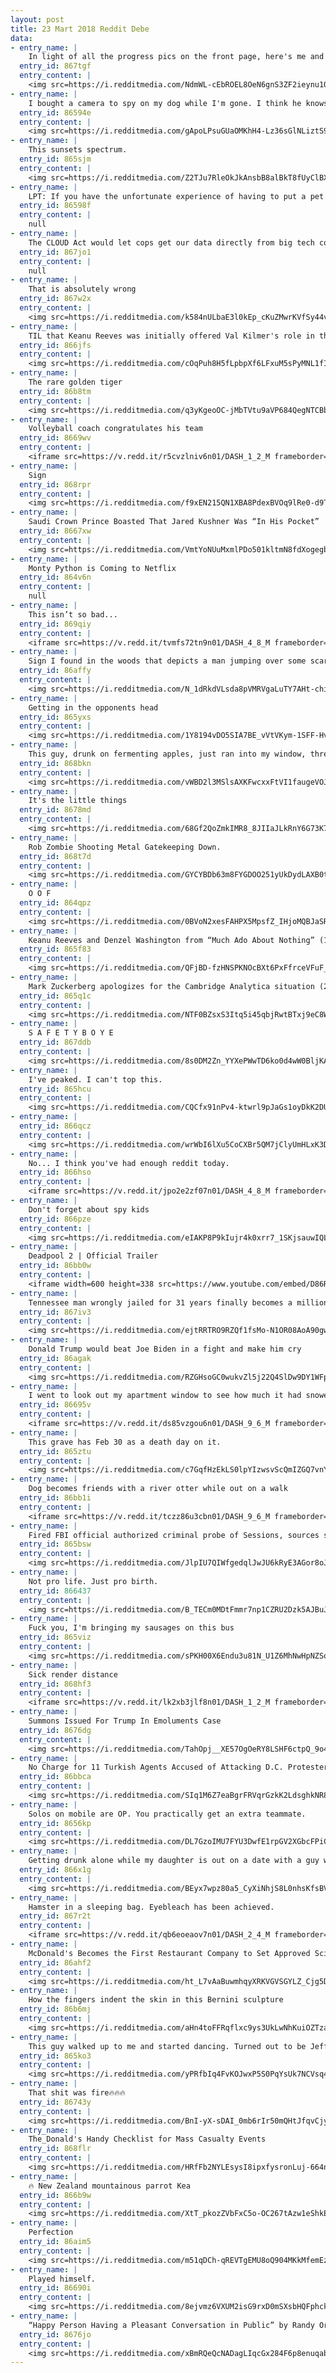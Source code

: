 ```yaml
---
layout: post
title: 23 Mart 2018 Reddit Debe
data:
- entry_name: |
    In light of all the progress pics on the front page, here's me and my half brother making progress on some pasta & meatballs
  entry_id: 867tgf
  entry_content: |
    <img src=https://i.redditmedia.com/NdmWL-cEbROEL8OeN6gnS3ZF2ieynu1OHRTUoUEreRc.jpg?s=f654c899ffd39a4a9926b6c33f1d3b9d frameborder=0>
- entry_name: |
    I bought a camera to spy on my dog while I'm gone. I think he knows.
  entry_id: 86594e
  entry_content: |
    <img src=https://i.redditmedia.com/gApoLPsuGUaOMKhH4-Lz36sGlNLiztS966oieNTkpDo.jpg?s=edc0e734e68efff50c3a810774c8129d frameborder=0>
- entry_name: |
    This sunsets spectrum.
  entry_id: 865sjm
  entry_content: |
    <img src=https://i.redditmedia.com/Z2TJu7RleOkJkAnsbB8alBkT8fUyClBXmsJBA25jiGc.jpg?s=9921ed7b513b5f53dad65f8193bba0de frameborder=0>
- entry_name: |
    LPT: If you have the unfortunate experience of having to put a pet down, find a vet that will make a house call. Don't let your pet's last moments be somewhere they are afraid of.
  entry_id: 86598f
  entry_content: |
    null
- entry_name: |
    The CLOUD Act would let cops get our data directly from big tech companies like Facebook without needing a warrant. Congress just snuck it into the must-pass omnibus package.
  entry_id: 867jo1
  entry_content: |
    null
- entry_name: |
    That is absolutely wrong
  entry_id: 867w2x
  entry_content: |
    <img src=https://i.redditmedia.com/k584nULbaE3l0kEp_cKuZMwrKVfSy44v2xa2OhwHOsU.jpg?s=5b26b3056bf6d8ac02609fed7808b832 frameborder=0>
- entry_name: |
    TIL that Keanu Reeves was initially offered Val Kilmer's role in the 1995 film Heat. He turned it down to play Hamlet in a 789 seat theatre in Manitoba.
  entry_id: 866jfs
  entry_content: |
    <img src=https://i.redditmedia.com/cOqPuh8H5fLpbpXf6LFxuM5sPyMNL1fIucBdu71zgow.jpg?s=c201f078bfc309a5e513b4d4f7d4ed6c frameborder=0>
- entry_name: |
    The rare golden tiger
  entry_id: 86b8tm
  entry_content: |
    <img src=https://i.redditmedia.com/q3yKgeoOC-jMbTVtu9aVP684QegNTCBbQMTxwurDZoc.jpg?s=8e9213a9b2d3a6475d8d6ee85d53ef87 frameborder=0>
- entry_name: |
    Volleyball coach congratulates his team
  entry_id: 8669wv
  entry_content: |
    <iframe src=https://v.redd.it/r5cvzlniv6n01/DASH_1_2_M frameborder=0></iframe>
- entry_name: |
    Sign
  entry_id: 868rpr
  entry_content: |
    <img src=https://i.redditmedia.com/f9xEN215QN1XBA8PdexBVOq9lRe0-d9Tp6McEyE5Im4.jpg?s=ef5854a86a1927cbf5768c90ce3a0db4 frameborder=0>
- entry_name: |
    Saudi Crown Prince Boasted That Jared Kushner Was “In His Pocket”
  entry_id: 8667xw
  entry_content: |
    <img src=https://i.redditmedia.com/VmtYoNUuMxmlPDo501kltmN8fdXogegbEyV6jFdDA08.jpg?s=6892f64199cd6e3b8d26dc63b4009848 frameborder=0>
- entry_name: |
    Monty Python is Coming to Netflix
  entry_id: 864v6n
  entry_content: |
    null
- entry_name: |
    This isn’t so bad...
  entry_id: 869qiy
  entry_content: |
    <iframe src=https://v.redd.it/tvmfs72tn9n01/DASH_4_8_M frameborder=0></iframe>
- entry_name: |
    Sign I found in the woods that depicts a man jumping over some scary looking hands
  entry_id: 86affy
  entry_content: |
    <img src=https://i.redditmedia.com/N_1dRkdVLsda8pVMRVgaLuTY7AHt-chicyZIA0APvh4.jpg?s=c1e6eb8851c5b458f6fdbe43a75203f8 frameborder=0>
- entry_name: |
    Getting in the opponents head
  entry_id: 865yxs
  entry_content: |
    <img src=https://i.redditmedia.com/1Y8194vDO5SIA7BE_vVtVKym-1SFF-Hv7ivMUE3c_1s.jpg?s=8bee9e3ecaefc192aa48b77e7b3211e3 frameborder=0>
- entry_name: |
    This guy, drunk on fermenting apples, just ran into my window, threw up, and stole a rock. He's in the tank to sober up.
  entry_id: 868bkn
  entry_content: |
    <img src=https://i.redditmedia.com/vWBD2l3MSlsAXKFwcxxFtVI1faugeVOJBr0fO7RXdAg.jpg?s=249bd636a5fa82fcc15fbb884ff312f2 frameborder=0>
- entry_name: |
    It's the little things
  entry_id: 8678md
  entry_content: |
    <img src=https://i.redditmedia.com/68Gf2QoZmkIMR8_8JIIaJLkRnY6G73K7piOLjrzaGeY.jpg?s=5677ca9b5fd2005fd61c899219dcc9a5 frameborder=0>
- entry_name: |
    Rob Zombie Shooting Metal Gatekeeping Down.
  entry_id: 868t7d
  entry_content: |
    <img src=https://i.redditmedia.com/GYCYBDb63m8FYGDOO251yUkDydLAXB0t4zE3ioDdyPk.jpg?s=2ded0c3e7ccda43369713aed60ba289f frameborder=0>
- entry_name: |
    O O F
  entry_id: 864qpz
  entry_content: |
    <img src=https://i.redditmedia.com/0BVoN2xesFAHPX5MpsfZ_IHjoMQBJaSRGHDLrzGNcYY.jpg?s=91354fbd6869a207ac0452ad3c654156 frameborder=0>
- entry_name: |
    Keanu Reeves and Denzel Washington from “Much Ado About Nothing” (1993)
  entry_id: 865f83
  entry_content: |
    <img src=https://i.redditmedia.com/QFjBD-fzHNSPKNOcBXt6PxFfrceVFuF_gOPK879YBCY.jpg?s=8e32e00a4c25d2b9745e91b14be8f3a4 frameborder=0>
- entry_name: |
    Mark Zuckerberg apologizes for the Cambridge Analytica situation (2018)
  entry_id: 865q1c
  entry_content: |
    <img src=https://i.redditmedia.com/NTF0BZsxS3Itq5i45qbjRwtBTxj9eC8WA1naPXOhEdw.jpg?s=aade7658748f83d758d2390d53f1fb55 frameborder=0>
- entry_name: |
    S A F E T Y B O Y E
  entry_id: 867ddb
  entry_content: |
    <img src=https://i.redditmedia.com/8s0DM2Zn_YYXePWwTD6ko0d4wW0BljKAnfQ0dQLfB1g.jpg?s=5edb4fb044d99e5cfa3f4db95204000d frameborder=0>
- entry_name: |
    I've peaked. I can't top this.
  entry_id: 865hcu
  entry_content: |
    <img src=https://i.redditmedia.com/CQCfx91nPv4-ktwrl9pJaGs1oyDkK2DUT27vfOHHB5E.jpg?s=15e7d5f454747e99a01ff6519802f1c2 frameborder=0>
- entry_name: |
  entry_id: 866qcz
  entry_content: |
    <img src=https://i.redditmedia.com/wrWbI6lXu5CoCXBr5QM7jClyUmHLxK3DlDTkeZxr0uQ.png?s=683caf90285543b91b82be08804b5868 frameborder=0>
- entry_name: |
    No... I think you've had enough reddit today.
  entry_id: 866hso
  entry_content: |
    <iframe src=https://v.redd.it/jpo2e2zf07n01/DASH_4_8_M frameborder=0></iframe>
- entry_name: |
    Don't forget about spy kids
  entry_id: 866pze
  entry_content: |
    <img src=https://i.redditmedia.com/eIAKP8P9kIujr4k0xrr7_1SKjsauwIQLY5ZgF8-VRDI.jpg?s=f28744478d73806b26c247157215058d frameborder=0>
- entry_name: |
    Deadpool 2 | Official Trailer
  entry_id: 86bb0w
  entry_content: |
    <iframe width=600 height=338 src=https://www.youtube.com/embed/D86RtevtfrA?feature=oembed&enablejsapi=1&enablejsapi=1&enablejsapi=1 frameborder=0 allow=autoplay; encrypted-media allowfullscreen></iframe>
- entry_name: |
    Tennessee man wrongly jailed for 31 years finally becomes a millionaire
  entry_id: 867iv3
  entry_content: |
    <img src=https://i.redditmedia.com/ejtRRTRO9RZQf1fsMo-N1OR08AoA90gwa0aatKqXzYQ.jpg?s=fe1c4c5bf261f6972968760d9a69b247 frameborder=0>
- entry_name: |
    Donald Trump would beat Joe Biden in a fight and make him cry
  entry_id: 86agak
  entry_content: |
    <img src=https://i.redditmedia.com/RZGHsoGC0wukvZl5j22Q4SlDw9DY1WFpdG9iNPKFG60.jpg?s=486d3e8c3131edf5e6095853e7b34102 frameborder=0>
- entry_name: |
    I went to look out my apartment window to see how much it had snowed. I found this instead and it couldn’t have made my day more.
  entry_id: 86695v
  entry_content: |
    <iframe src=https://v.redd.it/ds85vzgou6n01/DASH_9_6_M frameborder=0></iframe>
- entry_name: |
    This grave has Feb 30 as a death day on it.
  entry_id: 865ztu
  entry_content: |
    <img src=https://i.redditmedia.com/c7GqfHzEkLS0lpYIzwsvScQmIZGQ7vnY9fj_r_LZZlw.jpg?s=461b384ffb9ac7ee382ccbbbac51bdea frameborder=0>
- entry_name: |
    Dog becomes friends with a river otter while out on a walk
  entry_id: 86bb1i
  entry_content: |
    <iframe src=https://v.redd.it/tczz86u3cbn01/DASH_9_6_M frameborder=0></iframe>
- entry_name: |
    Fired FBI official authorized criminal probe of Sessions, sources say
  entry_id: 865bsw
  entry_content: |
    <img src=https://i.redditmedia.com/JlpIU7QIWfgedqlJwJU6kRyE3AGor8oJeW_T-E5bTOs.jpg?s=b9133ff9edf087d6edf95757ba5de253 frameborder=0>
- entry_name: |
    Not pro life. Just pro birth.
  entry_id: 866437
  entry_content: |
    <img src=https://i.redditmedia.com/B_TECm0MDtFmmr7np1CZRU2Dzk5AJBuJR642CScUcas.jpg?s=d18f43070d69dd01b53f8489b9dd3245 frameborder=0>
- entry_name: |
    Fuck you, I'm bringing my sausages on this bus
  entry_id: 865viz
  entry_content: |
    <img src=https://i.redditmedia.com/sPKH00X6Endu3u81N_U1Z6MhNwHpNZSoPK9CzEfRpS8.jpg?s=51500e7ef311dd56473776cb1f0f7cc0 frameborder=0>
- entry_name: |
    Sick render distance
  entry_id: 868hf3
  entry_content: |
    <iframe src=https://v.redd.it/lk2xb3jlf8n01/DASH_1_2_M frameborder=0></iframe>
- entry_name: |
    Summons Issued For Trump In Emoluments Case
  entry_id: 8676dg
  entry_content: |
    <img src=https://i.redditmedia.com/TahOpj__XE57OgOeRY8LSHF6ctpQ_9o4cHw7zLadid8.jpg?s=6c23398491c1e7ad04cc64c9eee0fdce frameborder=0>
- entry_name: |
    No Charge for 11 Turkish Agents Accused of Attacking D.C. Protesters
  entry_id: 86bbca
  entry_content: |
    <img src=https://i.redditmedia.com/SIq1M6Z7eaBgrFRVqrGzkK2LdsghkNR89rUZKFskHjg.jpg?s=458fe4244f4121b4144a01cdea41fa60 frameborder=0>
- entry_name: |
    Solos on mobile are OP. You practically get an extra teammate.
  entry_id: 8656kp
  entry_content: |
    <img src=https://i.redditmedia.com/DL7GzoIMU7FYU3DwfE1rpGV2XGbcFPiCjqcxCyPi8Wo.jpg?s=be03eb81c0dee4f16f4f0df7b05dae60 frameborder=0>
- entry_name: |
    Getting drunk alone while my daughter is out on a date with a guy who calls himself “Vapelord”. Vape. Lord.
  entry_id: 866x1g
  entry_content: |
    <img src=https://i.redditmedia.com/BEyx7wpz80a5_CyXiNhjS8L0nhsKfsBV9qyELQZnN-8.jpg?s=e6506c828d6a1e9f56deaba158869e7f frameborder=0>
- entry_name: |
    Hamster in a sleeping bag. Eyebleach has been achieved.
  entry_id: 867r2t
  entry_content: |
    <iframe src=https://v.redd.it/qb6eoeaov7n01/DASH_2_4_M frameborder=0></iframe>
- entry_name: |
    McDonald's Becomes the First Restaurant Company to Set Approved Science Based Target to Reduce Greenhouse Gas Emissions - “by 2030. This is the equivalent of taking 32 million passenger cars off the road for an entire year or planting 3.8 billion trees and growing them for 10 years.”
  entry_id: 86ahf2
  entry_content: |
    <img src=https://i.redditmedia.com/ht_L7vAaBuwmhqyXRKVGVSGYLZ_Cjg5DmjG4nTagahk.jpg?s=6668bad90dd3a9a6e477e41dd1c7fd6c frameborder=0>
- entry_name: |
    How the fingers indent the skin in this Bernini sculpture
  entry_id: 86b6mj
  entry_content: |
    <img src=https://i.redditmedia.com/aHn4toFFRqflxc9ys3UkLwNhKuiOZTzaTLIhgQ2DS-Y.jpg?s=ee2d7e5e62a81ec901e588ed0f7988c0 frameborder=0>
- entry_name: |
    This guy walked up to me and started dancing. Turned out to be Jeff Goldblum!
  entry_id: 865ko3
  entry_content: |
    <img src=https://i.redditmedia.com/yPRfbIq4FvKOJwxP5S0PqYsUk7NCVsq47XWa8toW45g.jpg?s=e748a3c50f5ab960da3b17440eb76344 frameborder=0>
- entry_name: |
    That shit was fire🔥🔥🔥
  entry_id: 86743y
  entry_content: |
    <img src=https://i.redditmedia.com/BnI-yX-sDAI_0mb6rIr50mQHtJfqvCjyXaib0Px_pjM.jpg?s=4a9e23f5a34558eea4cead22347de3a6 frameborder=0>
- entry_name: |
    The_Donald's Handy Checklist for Mass Casualty Events
  entry_id: 868flr
  entry_content: |
    <img src=https://i.redditmedia.com/HRfFb2NYLEsysI8ipxfysronLuj-664nTdeapHzJnVA.png?s=a0b4049cd18cc8765599067379267b91 frameborder=0>
- entry_name: |
    🔥 New Zealand mountainous parrot Kea
  entry_id: 866b9w
  entry_content: |
    <img src=https://i.redditmedia.com/XtT_pkozZVbFxC5o-OC267tAzw1eShkEZUi6-AKr0Uk.jpg?s=d5f8501c5cc00bece9148fca3d357d1b frameborder=0>
- entry_name: |
    Perfection
  entry_id: 86aim5
  entry_content: |
    <img src=https://i.redditmedia.com/m51qDCh-qREVTgEMU8oQ904MKkMfemEzZu-qgmeQWO4.jpg?s=98fd8276d809b647c3c0dd5ac6aee591 frameborder=0>
- entry_name: |
    Played himself.
  entry_id: 86690i
  entry_content: |
    <img src=https://i.redditmedia.com/8ejvmz6VXUM2isG9rxD0mSXsbHQFphcknuMlwBfcWwc.jpg?s=49c3109752aef2416460ec970756b3f2 frameborder=0>
- entry_name: |
    “Happy Person Having a Pleasant Conversation in Public” by Randy Ortiz, charcoal, acrylic, pastel. 9x12″
  entry_id: 8676jo
  entry_content: |
    <img src=https://i.redditmedia.com/xBmRQeQcNADagLIqcGx284F6p8enuqabXNN8BqxeLIM.jpg?s=fa54bc969c86dc4995dc4fb4d7592fce frameborder=0>
---
```

